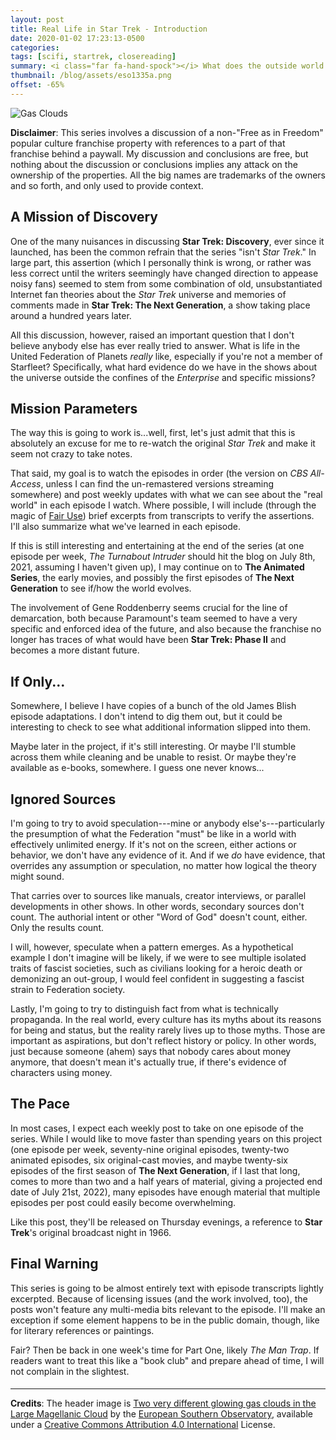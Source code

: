 ```yaml
---
layout: post
title: Real Life in Star Trek - Introduction
date: 2020-01-02 17:23:13-0500
categories:
tags: [scifi, startrek, closereading]
summary: <i class="far fa-hand-spock"></i> What does the outside world look like in Star Trek?
thumbnail: /blog/assets/eso1335a.png
offset: -65%
---
```


![Gas Clouds](/blog/assets/eso1335a.png "Gas Clouds")

**Disclaimer**:  This series involves a discussion of a non-"Free as in Freedom" popular culture franchise property with references to a part of that franchise behind a paywall.  My discussion and conclusions are free, but nothing about the discussion or conclusions implies any attack on the ownership of the properties.  All the big names are trademarks of the owners and so forth, and only used to provide context.

## A Mission of Discovery

One of the many nuisances in discussing **Star Trek: Discovery**, ever since it launched, has been the common refrain that the series "isn't *Star Trek*."  In large part, this assertion (which I personally think is wrong, or rather was less correct until the writers seemingly have changed direction to appease noisy fans) seemed to stem from some combination of old, unsubstantiated Internet fan theories about the *Star Trek* universe and memories of comments made in **Star Trek: The Next Generation**, a show taking place around a hundred years later.

All this discussion, however, raised an important question that I don't believe anybody else has ever really tried to answer.  What is life in the United Federation of Planets *really* like, especially if you're not a member of Starfleet?  Specifically, what hard evidence do we have in the shows about the universe outside the confines of the *Enterprise* and specific missions?

## Mission Parameters

The way this is going to work is...well, first, let's just admit that this is absolutely an excuse for me to re-watch the original *Star Trek* and make it seem not crazy to take notes.

That said, my goal is to watch the episodes in order (the version on *CBS All-Access*, unless I can find the un-remastered versions streaming somewhere) and post weekly updates with what we can see about the "real world" in each episode I watch.  Where possible, I will include (through the magic of [Fair Use](https://en.wikipedia.org/wiki/Fair_use)) brief excerpts from transcripts to verify the assertions.  I'll also summarize what we've learned in each episode.

If this is still interesting and entertaining at the end of the series (at one episode per week, *The Turnabout Intruder* should hit the blog on July 8th, 2021, assuming I haven't given up), I may continue on to **The Animated Series**, the early movies, and possibly the first episodes of **The Next Generation** to see if/how the world evolves.

The involvement of Gene Roddenberry seems crucial for the line of demarcation, both because Paramount's team seemed to have a very specific and enforced idea of the future, and also because the franchise no longer has traces of what would have been **Star Trek: Phase II** and becomes a more distant future.

## If Only...

Somewhere, I believe I have copies of a bunch of the old James Blish episode adaptations.  I don't intend to dig them out, but it could be interesting to check to see what additional information slipped into them.

Maybe later in the project, if it's still interesting.  Or maybe I'll stumble across them while cleaning and be unable to resist.  Or maybe they're available as e-books, somewhere.  I guess one never knows...

## Ignored Sources

I'm going to try to avoid speculation---mine or anybody else's---particularly the presumption of what the Federation "must" be like in a world with effectively unlimited energy.  If it's not on the screen, either actions or behavior, we don't have any evidence of it.  And if we *do* have evidence, that overrides any assumption or speculation, no matter how logical the theory might sound.

That carries over to sources like manuals, creator interviews, or parallel developments in other shows.  In other words, secondary sources don't count.  The authorial intent or other "Word of God" doesn't count, either.  Only the results count.

I will, however, speculate when a pattern emerges.  As a hypothetical example I don't imagine will be likely, if we were to see multiple isolated traits of fascist societies, such as civilians looking for a heroic death or demonizing an out-group, I would feel confident in suggesting a fascist strain to Federation society.

Lastly, I'm going to try to distinguish fact from what is technically propaganda.  In the real world, every culture has its myths about its reasons for being and status, but the reality rarely lives up to those myths.  Those are important as aspirations, but don't reflect history or policy.  In other words, just because someone (ahem) says that nobody cares about money anymore, that doesn't mean it's actually true, if there's evidence of characters using money.

## The Pace

In most cases, I expect each weekly post to take on one episode of the series.  While I would like to move faster than spending years on this project (one episode per week, seventy-nine original episodes, twenty-two animated episodes, six original-cast movies, and maybe twenty-six episodes of the first season of **The Next Generation**, if I last that long, comes to more than two and a half years of material, giving a projected end date of July 21st, 2022), many episodes have enough material that multiple episodes per post could easily become overwhelming.

Like this post, they'll be released on Thursday evenings, a reference to **Star Trek**'s original broadcast night in 1966.

## Final Warning

This series is going to be almost entirely text with episode transcripts lightly excerpted.  Because of licensing issues (and the work involved, too), the posts won't feature any multi-media bits relevant to the episode.  I'll make an exception if some element happens to be in the public domain, though, like for literary references or paintings.

Fair?  Then be back in one week's time for Part One, likely *The Man Trap*.  If readers want to treat this like a "book club" and prepare ahead of time, I will not complain in the slightest.

#### <i class="far fa-hand-spock"></i>

* * *

**Credits**: The header image is [Two very different glowing gas clouds in the Large Magellanic Cloud](https://www.eso.org/public/usa/images/eso1335a/) by the [European Southern Observatory](https://www.eso.org), available under a [Creative Commons Attribution 4.0 International](http://creativecommons.org/licenses/by/4.0/) License.
